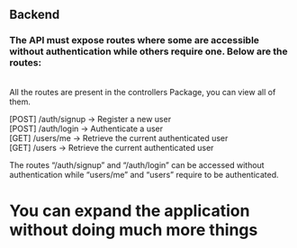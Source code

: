 <h2> Backend </h2>

<h3> The API must expose routes where some are accessible without authentication while others require one. Below are the routes: </h3><br/>
All the routes are present in the controllers Package, you can view all of them. <br>

[POST] /auth/signup → Register a new user <br/>
[POST] /auth/login → Authenticate a user <br/>
[GET] /users/me → Retrieve the current authenticated user <br/>
[GET] /users → Retrieve the current authenticated user <br/>

The routes “/auth/signup” and “/auth/login” can be accessed without authentication while “users/me” and “users” require to be authenticated.

# You can expand the application without doing much more things
